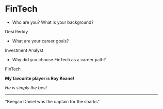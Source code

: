 # FinTech

* Who are you? What is your background?

Desi Reddy

* What are your career goals?

Investment Analyst

* Why did you choose FinTech as a career path?

FinTech


**My favourite player is Roy Keane!**

*He is simply the best*

--------------------------------------------------------------------

"Keegan Daniel was the captain for the sharks"



